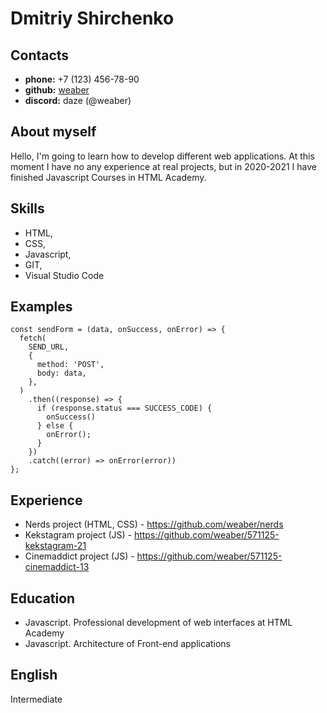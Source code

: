 # __Dmitriy Shirchenko__

## Contacts
* __phone:__ +7 (123) 456-78-90
* __github:__ [weaber](https://github.com/weaber)
* __discord:__ daze (@weaber)

## __About myself__
Hello, I'm going to learn how to develop different web applications. At this moment I have no any experience at real projects, but in 2020-2021 I have finished
Javascript Courses in HTML Academy.

## __Skills__
* HTML, 
* CSS,
* Javascript, 
* GIT, 
* Visual Studio Code

## __Examples__
```
const sendForm = (data, onSuccess, onError) => {
  fetch(
    SEND_URL,
    {
      method: 'POST',
      body: data,
    },
  )
    .then((response) => {
      if (response.status === SUCCESS_CODE) {
        onSuccess()
      } else {
        onError();
      }
    })
    .catch((error) => onError(error))
};
```
## __Experience__
* Nerds project (HTML, CSS) - https://github.com/weaber/nerds
* Kekstagram project (JS) -  https://github.com/weaber/571125-kekstagram-21
* Cinemaddict project (JS) - https://github.com/weaber/571125-cinemaddict-13

## __Education__
* Javascript. Professional development of web interfaces at HTML Academy 
* Javascript. Architecture of Front-end applications

## __English__
Intermediate

